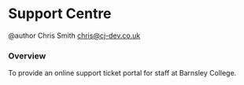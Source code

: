 # Support Centre #

@author Chris Smith chris@cj-dev.co.uk

### Overview ###
To provide an online support ticket portal for staff at Barnsley College.

